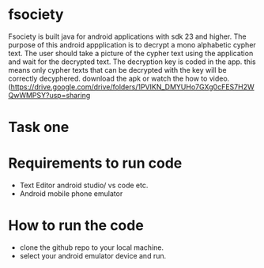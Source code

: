 # fsociety
Fsociety is built java for android applications with sdk 23 and higher.
The purpose of this  android appplication is to  decrypt a mono alphabetic cypher text.
The user should take a picture of the cypher text using the application and wait for the decrypted text.
The decryption key is coded in the app. this means only cypher texts that can be decrypted with the key will be correctly decyphered.
download the apk or watch the how to video.
(https://drive.google.com/drive/folders/1PVIKN_DMYUHo7GXg0cFES7H2WQwWMPSY?usp=sharing

# Task one


# Requirements to run code
- Text Editor android studio/ vs code etc.
- Android mobile phone emulator
# How to run the code
- clone the github repo to your local machine.
- select your android emulator device and run.
